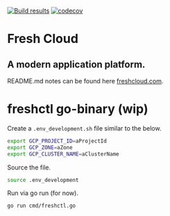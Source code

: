 [![Build results](https://github.com/initialcapacity/freshcloud/workflows/build/badge.svg)](https://github.com/initialcapacity/freshcloud/actions)
[![codecov](https://codecov.io/gh/initialcapacity/freshcloud/branch/main/graph/badge.svg)](https://codecov.io/gh/initialcapacity/freshcloud)

# Fresh Cloud

## A modern application platform.

README.md notes can be found here [freshcloud.com](https://www.freshcloud.com).

# freshctl go-binary (wip)

Create a `.env_development.sh` file similar to the below.

```bash
export GCP_PROJECT_ID=aProjectId
export GCP_ZONE=aZone
export GCP_CLUSTER_NAME=aClusterName
```

Source the file.

```bash
source .env_development
```

Run via go run (for now).

```base
go run cmd/freshctl.go
```

